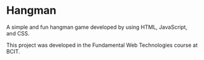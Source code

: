 # Hangman
A simple and fun hangman game developed by using HTML, JavaScript, and CSS.

This project was developed in the Fundamental Web Technologies course at BCIT.

